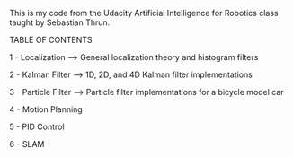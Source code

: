 This is my code from the Udacity Artificial Intelligence for Robotics class taught by Sebastian Thrun.


TABLE OF CONTENTS

1 - Localization --> General localization theory and histogram filters

2 - Kalman Filter --> 1D, 2D, and 4D Kalman filter implementations

3 - Particle Filter --> Particle filter implementations for a bicycle model car

4 - Motion Planning

5 - PID Control

6 - SLAM
